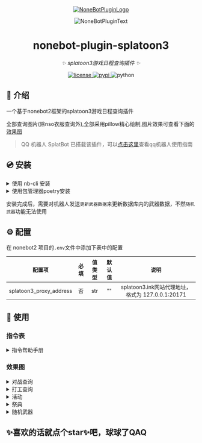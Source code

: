 <div align="center">
  <a href="https://v2.nonebot.dev/store"><img src="https://github.com/A-kirami/nonebot-plugin-template/blob/resources/nbp_logo.png" width="180" height="180" alt="NoneBotPluginLogo"></a>
  <br>
  <p><img src="https://github.com/A-kirami/nonebot-plugin-template/blob/resources/NoneBotPlugin.svg" width="240" alt="NoneBotPluginText"></p>
</div>

<div align="center">

# nonebot-plugin-splatoon3

_✨ splatoon3游戏日程查询插件 ✨_


<a href="./LICENSE">
    <img src="https://img.shields.io/github/license/owner/nonebot-plugin-splatoon3.svg" alt="license">
</a>
<a href="https://pypi.python.org/pypi/nonebot-plugin-splatoon3">
    <img src="https://img.shields.io/pypi/v/nonebot-plugin-splatoon3.svg" alt="pypi">
</a>
<img src="https://img.shields.io/badge/python-3.8+-blue.svg" alt="python">

</div>


## 📖 介绍

一个基于nonebot2框架的splatoon3游戏日程查询插件

全部查询图片(除nso衣服查询外),全部采用pillow精心绘制,图片效果可查看下面的[效果图](#效果图)
> QQ 机器人 SplatBot 已搭载该插件，可以[点击这里](https://flawless-dew-f3c.notion.site/SplatBot-e91a70e4f32a4fffb640ce8c3ba9c664)查看qq机器人使用指南

## 💿 安装

<details>
<summary>使用 nb-cli 安装</summary>
在 nonebot2 项目的根目录下打开命令行, 输入以下指令即可安装

    nb plugin install nonebot-plugin-splatoon3

</details>

<details>
<summary>使用包管理器poetry安装</summary>
在 nonebot2 项目的插件目录下, 打开命令行, 输入以下的安装命令

    poetry add nonebot-plugin-splatoon3


</details>

安装完成后，需要对机器人发送`更新武器数据`来更新数据库内的武器数据，不然`随机武器`功能无法使用

## ⚙️ 配置

在 nonebot2 项目的`.env`文件中添加下表中的配置

| 配置项 | 必填 | 值类型 | 默认值 | 说明 |
|:------:|:----:|:---:|:---:|:--:|
| splatoon3_proxy_address | 否 | str | ""  | splatoon3.ink网站代理地址，格式为 127.0.0.1:20171 |

## 🎉 使用
### 指令表
<details>
<summary>指令帮助手册</summary>

![help.png](images/help.png)

</details>


### 效果图
<details>
<summary>对战查询</summary>

![对战地图.png](images/对战地图.png)

</details>
<details>
<summary>打工查询</summary>

![打工.png](images/打工.jpg)

</details>
<details>
<summary>活动</summary>

![活动.png](images/活动.png)

</details>
<details>
<summary>祭典</summary>

![祭典.png](images/祭典.jpg)

</details>
<details>
<summary>随机武器</summary>

![随机武器.png](images/随机武器.jpg)

</details>

## ✨喜欢的话就点个star✨吧，球球了QAQ